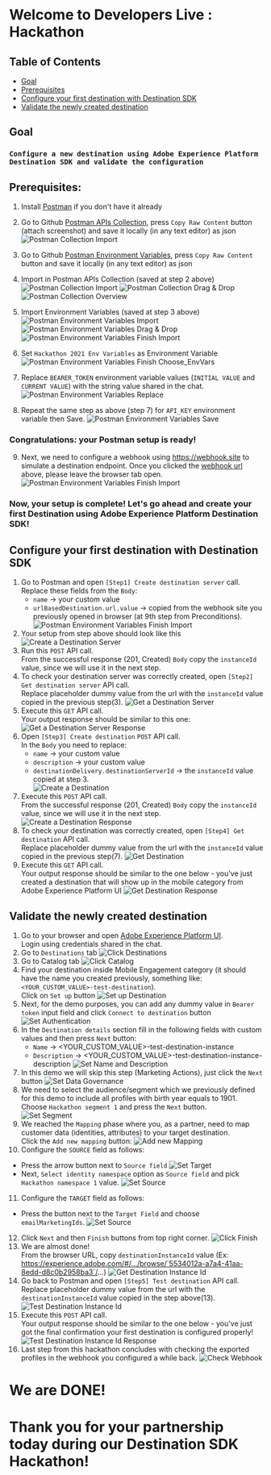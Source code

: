 # Welcome to Developers Live : Hackathon

## Table of Contents
- [Goal](#goal)
- [Prerequisites](#prerequisites)
- [Configure your first destination with Destination SDK](#configure-your-first-destination-with-destination-sdk)
- [Validate the newly created destination](#validate-the-newly-created-destination)

## Goal
### `Configure a new destination using Adobe Experience Platform Destination SDK and validate the configuration`

## Prerequisites:

1. Install [Postman](https://www.postman.com/downloads/) if you don't have it already  
2. Go to Github [Postman APIs Collection](https://github.com/developerhackathon2021/developerhackathon2021/blob/main/Hackathon.postman_collection.json), press `Copy Raw Content` button (attach screenshot) and save it locally (in any text editor) as json  
   ![Postman Collection Import](pictures/copyRawContentCollection.png?raw=true)  
3. Go to Github [Postman Environment Variables](https://github.com/developerhackathon2021/developerhackathon2021/blob/main/Hackathon%202021%20Env%20Variables.postman_environment.json), press `Copy Raw Content` button and save it locally (in any text editor) as json  
4. Import in Postman APIs Collection (saved at step 2 above)
   ![Postman Collection Import](pictures/postmanCollection1.png?raw=true)
   ![Postman Collection Drag & Drop](pictures/postmanCollection2.png?raw=true)
   ![Postman Collection Overview](pictures/postmanCollection4.png?raw=true)    

5. Import Environment Variables (saved at step 3 above)  
   ![Postman Environment Variables Import](pictures/postmanEnvVars2.png?raw=true)
   ![Postman Environment Variables Drag & Drop](pictures/postmanEnvVars3.png?raw=true)
   ![Postman Environment Variables Finish Import](pictures/postmanEnvVars555.png?raw=true)  
   
6. Set `Hackathon 2021 Env Variables` as Environment Variable
   ![Postman Environment Variables Finish Choose_EnvVars](pictures/postmanReplaceEnvVars333.png?raw=true)  

7. Replace `BEARER_TOKEN` environment variable values (`INITIAL VALUE` and `CURRENT VALUE`) with the string value shared in the chat.  
   ![Postman Environment Variables Replace](pictures/postmanReplaceEnvVars111.png?raw=true)
   
8. Repeat the same step as above (step 7) for `API_KEY` environment variable then Save.
   ![Postman Environment Variables Save](pictures/postmanReplaceEnvVars2.png?raw=true)

### Congratulations: your Postman setup is ready!

9. Next, we need to configure a webhook using https://webhook.site to simulate a destination endpoint.
   Once you clicked the [webhook url](https://webhook.site) above, please leave the browser tab open.  
   ![Postman Environment Variables Finish Import](pictures/webHookGenerator1.png?raw=true)  
   
### Now, your setup is complete! Let's go ahead and create your first Destination using Adobe Experience Platform Destination SDK! 

## Configure your first destination with Destination SDK

1. Go to Postman and open `[Step1] Create destination server` call.   
   Replace these fields from the `Body`:   
   * `name` -> your custom value   
   * `urlBasedDestination.url.value` -> copied from the webhook site you previously opened in browser (at 9th step from Preconditions).  
   ![Postman Environment Variables Finish Import](pictures/webHookGenerator2.png?raw=true)
2. Your setup from step above should look like this
   ![Create a Destination Server](pictures/hackStep1.png?raw=true)
3. Run this `POST` API call.  
   From the successful response (201, Created) `Body` copy the `instanceId` value, since we will use it in the next step.
4. To check your destination server was correctly created, open `[Step2] Get destination server` API call.  
   Replace placeholder dummy value from the url with the `instanceId` value copied in the previous step(3).
   ![Get a Destination Server](pictures/hackStep2.png?raw=true)
5. Execute this `GET` API call.       
   Your output response should be similar to this one:
   ![Get a Destination Server Response](pictures/hackStep22.png?raw=true)  
6. Open `[Step3] Create destination` `POST` API call.     
   In the `Body` you need to replace: 
   * `name` -> your custom value  
   * `description` -> your custom value   
   * `destinationDelivery.destinationServerId` -> the `instanceId` value copied at step 3.  
   ![Create a Destination](pictures/hackStep3.png?raw=true)
7. Execute this `POST` API call.  
   From the successful response (201, Created) `Body` copy the `instanceId` value, since we will use it in the next step. 
   ![Create a Destination Response](pictures/hackStep33.png?raw=true)
8. To check your destination was correctly created, open `[Step4] Get destination` API call.   
   Replace placeholder dummy value from the url with the `instanceId` value copied in the previous step(7).
   ![Get Destination](pictures/hackStep4.png?raw=true)
9. Execute this `GET` API call.       
   Your output response should be similar to the one below - you've just created a destination that will show up in the mobile category from Adobe Experience Platform UI 
   ![Get Destination Response](pictures/hackStep44.png?raw=true)

## Validate the newly created destination

1. Go to your browser and open [Adobe Experience Platform UI](https://experience.adobe.com).   
    Login using credentials shared in the chat.
2. Go to `Destinations` tab
   ![Click Destinations](pictures/hackStep6.png?raw=true)  
3. Go to Catalog tab
   ![Click Catalog](pictures/hackStep7.png?raw=true)  
4. Find your destination inside Mobile Engagement category (it should have the name you created previously, something like: `<YOUR_CUSTOM_VALUE>-test-destination`).  
   Click on `Set up` button
   ![Set up Destination](pictures/hackStep8.png?raw=true)  
5. Next, for the demo purposes, you can add any dummy value in `Bearer token` input field and click `Connect to destination` button
   ![Set Authentication](pictures/hackStep9.png?raw=true)  
6. In the `Destination details` section fill in the following fields with custom values and then press `Next` button: 
   * `Name` -> <YOUR_CUSTOM_VALUE>-test-destination-instance
   * `Description` -> <YOUR_CUSTOM_VALUE>-test-destination-instance-description
    ![Set Name and Description](pictures/hackStep10.png?raw=true)  
7. In this demo we will skip this step (Marketing Actions), just click the `Next` button
    ![Set Data Governance](pictures/hackStep11_0.png?raw=true)
8. We need to select the audience/segment which we previously defined for this demo to include all profiles with birth year equals to 1901.  
   Choose `Hackathon segment 1` and press the `Next` button.  
    ![Set Segment](pictures/hackStep12_0.png?raw=true)
9. We reached the `Mapping` phase where you, as a partner, need to map customer data (identities, attributes) to your target destination.  
   Click the `Add new mapping` button:
   ![Add new Mapping](pictures/hackStep999_0.png?raw=true)
10. Configure the `SOURCE` field as follows:
   * Press the arrow button next to `Source field`
     ![Set Target](pictures/hackStep999_11.png?raw=true)
   * Next, `Select identity namespace` option as `Source field` and pick `Hackathon namespace 1` value.
    ![Set Source](pictures/hackStep999_4.png?raw=true)
11. Configure the `TARGET` field as follows:   
   * Press the button next to the `Target Field` and choose `emailMarketingIds`.
     ![Set Source](pictures/hackStep100.png?raw=true)
12. Click `Next` and then `Finish` buttons from top right corner.
    ![Click Finish](pictures/hackStep14_0.png?raw=true)  
13. We are almost done!   
    From the browser URL, copy `destinationInstanceId` value (Ex: https://experience.adobe.com/#/.../browse/`5534012a-a7a4-41aa-8edd-d8c0b2958ba3`/...)
    ![Get Destination Instance Id](pictures/hackStep15_0.png?raw=true)  
14. Go back to Postman and open `[Step5] Test destination` API call.   
    Replace placeholder dummy value from the url with the `destinationInstanceId` value copied in the step above(13).
    ![Test Destination Instance Id](pictures/hackStep16_0.png?raw=true)
15. Execute this `POST` API call.       
    Your output response should be similar to the one below - you've just got the final confirmation your first destination is configured properly!  
    ![Test Destination Instance Id Response](pictures/hackStep16_1.png?raw=true)
16. Last step from this hackathon concludes with checking the exported profiles in the webhook you configured a while back.
    ![Check Webhook](pictures/hackStep17_0.png?raw=true)
    

# We are DONE! 
# Thank you for your partnership today during our Destination SDK Hackathon!